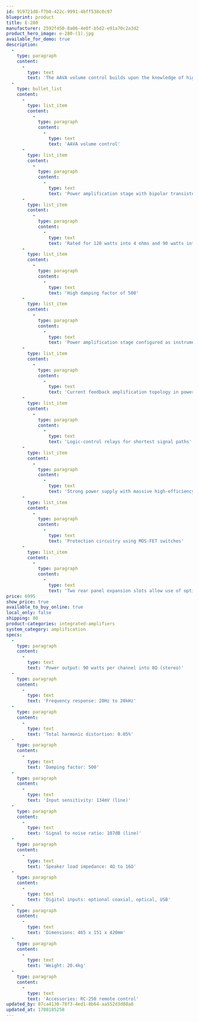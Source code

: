 ```yaml
---
id: 919721d8-f7b0-422c-9991-4bff538c0c97
blueprint: product
title: E-280
manufacturer: 2592f450-8a06-4e0f-b5d2-e91a70c2a3d2
product_hero_image: e-280-(1).jpg
available_for_demo: true
description:
  -
    type: paragraph
    content:
      -
        type: text
        text: 'The AAVA volume control builds upon the knowledge of high-end equipment to control volume without loss of information. The power amplification section utilizes the instrumentation amplifier principle to create an ideal speaker driver. The low impedance design of the output circuitry brings out the full potential of every speaker. Two option boards can be added for improved expandability. The E-280 sound performance will defy the imagination.'
  -
    type: bullet_list
    content:
      -
        type: list_item
        content:
          -
            type: paragraph
            content:
              -
                type: text
                text: 'AAVA volume control'
      -
        type: list_item
        content:
          -
            type: paragraph
            content:
              -
                type: text
                text: 'Power amplification stage with bipolar transistors in double parallel push-pull configuration'
      -
        type: list_item
        content:
          -
            type: paragraph
            content:
              -
                type: text
                text: 'Rated for 120 watts into 4 ohms and 90 watts into 8 ohms'
      -
        type: list_item
        content:
          -
            type: paragraph
            content:
              -
                type: text
                text: 'High damping factor of 500'
      -
        type: list_item
        content:
          -
            type: paragraph
            content:
              -
                type: text
                text: 'Power amplification stage configured as instrumentation amplifier'
      -
        type: list_item
        content:
          -
            type: paragraph
            content:
              -
                type: text
                text: 'Current feedback amplification topology in power amplification stage'
      -
        type: list_item
        content:
          -
            type: paragraph
            content:
              -
                type: text
                text: 'Logic-control relays for shortest signal paths'
      -
        type: list_item
        content:
          -
            type: paragraph
            content:
              -
                type: text
                text: 'Strong power supply with massive high-efficiency transformer and large filtering capacitors'
      -
        type: list_item
        content:
          -
            type: paragraph
            content:
              -
                type: text
                text: 'Protection circuitry using MOS-FET switches'
      -
        type: list_item
        content:
          -
            type: paragraph
            content:
              -
                type: text
                text: 'Two rear panel expansion slots allow use of option boards'
price: 6995
show_price: true
available_to_buy_online: true
local_only: false
shipping: 80
product-categories: integrated-amplifiers
system_category: amplification
specs:
  -
    type: paragraph
    content:
      -
        type: text
        text: 'Power output: 90 watts per channel into 8Ω (stereo)'
  -
    type: paragraph
    content:
      -
        type: text
        text: 'Frequency response: 20Hz to 20kHz'
  -
    type: paragraph
    content:
      -
        type: text
        text: 'Total harmonic distortion: 0.05%'
  -
    type: paragraph
    content:
      -
        type: text
        text: 'Damping factor: 500'
  -
    type: paragraph
    content:
      -
        type: text
        text: 'Input sensitivity: 134mV (line)'
  -
    type: paragraph
    content:
      -
        type: text
        text: 'Signal to noise ratio: 107dB (line)'
  -
    type: paragraph
    content:
      -
        type: text
        text: 'Speaker load impedance: 4Ω to 16Ω'
  -
    type: paragraph
    content:
      -
        type: text
        text: 'Digital inputs: optional coaxial, optical, USB'
  -
    type: paragraph
    content:
      -
        type: text
        text: 'Dimensions: 465 x 151 x 420mm'
  -
    type: paragraph
    content:
      -
        type: text
        text: 'Weight: 20.4kg'
  -
    type: paragraph
    content:
      -
        type: text
        text: 'Accessories: RC-250 remote control'
updated_by: 87ca4130-78f3-4ed1-8b64-aa552d3d08a8
updated_at: 1708185258
---
```

